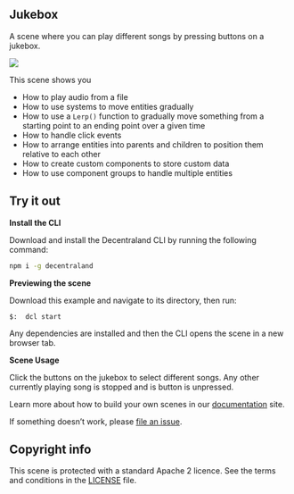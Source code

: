 ## Jukebox

A scene where you can play different songs by pressing buttons on a jukebox.

![](screenshot/screenshot.png)

This scene shows you
- How to play audio from a file
- How to use systems to move entities gradually
- How to use a `Lerp()` function to gradually move something from a starting point to an ending point over a given time
- How to handle click events
- How to arrange entities into parents and children to position them relative to each other
- How to create custom components to store custom data
- How to use component groups to handle multiple entities


## Try it out

**Install the CLI**

Download and install the Decentraland CLI by running the following command:

```bash
npm i -g decentraland
```

**Previewing the scene**

Download this example and navigate to its directory, then run:

```
$:  dcl start
```

Any dependencies are installed and then the CLI opens the scene in a new browser tab.

**Scene Usage**


Click the buttons on the jukebox to select different songs. Any other currently playing song is stopped and is button is unpressed.

Learn more about how to build your own scenes in our [documentation](https://docs.decentraland.org/) site.

If something doesn’t work, please [file an issue](https://github.com/decentraland-scenes/Awesome-Repository/issues/new).

## Copyright info

This scene is protected with a standard Apache 2 licence. See the terms and conditions in the [LICENSE](/LICENSE) file.

